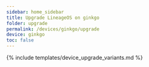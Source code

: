 ```yaml
---
sidebar: home_sidebar
title: Upgrade LineageOS on ginkgo
folder: upgrade
permalink: /devices/ginkgo/upgrade
device: ginkgo
toc: false
---
```

{% include templates/device_upgrade_variants.md %}
